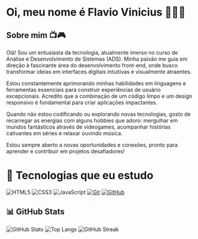 # Oi, meu nome é Flavio Vinicius 🙋🏽‍♂️

## Sobre mim 📺🎮
Olá! Sou um entusiasta da tecnologia, atualmente imerso no curso de Análise e Desenvolvimento de Sistemas (ADS). Minha paixão me guia em direção à fascinante área do desenvolvimento front-end, onde busco transformar ideias em interfaces digitais intuitivas e visualmente atraentes.

Estou constantemente aprimorando minhas habilidades em linguagens e ferramentas essenciais para construir experiências de usuário excepcionais. Acredito que a combinação de um código limpo e um design responsivo é fundamental para criar aplicações impactantes.

Quando não estou codificando ou explorando novas tecnologias, gosto de recarregar as energias com alguns hobbies que adoro: mergulhar em mundos fantásticos através de videogames, acompanhar histórias cativantes em séries e relaxar ouvindo música.

Estou sempre aberto a novas oportunidades e conexões, pronto para aprender e contribuir em projetos desafiadores!
#

# 🚀 Tecnologias que eu estudo

![HTML5](https://img.shields.io/badge/HTML5-E34F26?style=for-the-badge&logo=html5&logoColor=white)
![CSS3](https://img.shields.io/badge/CSS3-1572B6?style=for-the-badge&logo=css3&logoColor=white)
![JavaScript](https://img.shields.io/badge/JavaScript-F7DF1E?style=for-the-badge&logo=javascript&logoColor=black)
[![Git](https://img.shields.io/badge/Git-000?style=for-the-badge&logo=git&logoColor=E94D5F)](https://git-scm.com/doc)
[![GitHub](https://img.shields.io/badge/GitHub-000?style=for-the-badge&logo=github&logoColor=30A3DC)](https://docs.github.com/)

## 📊 GitHub Stats

![GitHub Stats](https://github-readme-stats.vercel.app/api?username=flavioviniciusteixeira&show_icons=true&theme=radical&hide_title=true)
![Top Langs](https://github-readme-stats.vercel.app/api/top-langs/?username=flavioviniciusteixeira&layout=compact&theme=radical)
![GitHub Streak](https://github-readme-streak-stats.herokuapp.com/?user=flavioviniciusteixeira&theme=radical)


